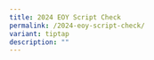 ```yaml
---
title: 2024 EOY Script Check
permalink: /2024-eoy-script-check/
variant: tiptap
description: ""
---
```


